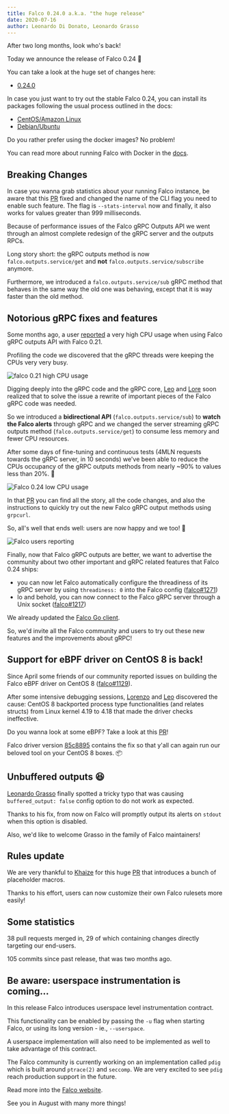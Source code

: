 ```yaml
---
title: Falco 0.24.0 a.k.a. "the huge release"
date: 2020-07-16
author: Leonardo Di Donato, Leonardo Grasso
---
```


After two long months, look who's back!

Today we announce the release of Falco 0.24 🥳

You can take a look at the huge set of changes here:

- [0.24.0](https://github.com/falcosecurity/falco/releases/tag/0.24.0)

In case you just want to try out the stable Falco 0.24, you can install its packages following the usual process outlined in the docs:

- [CentOS/Amazon Linux](https://falco.org/docs/installation/#centos-rhel)
- [Debian/Ubuntu](https://falco.org/docs/installation/#debian)

Do you rather prefer using the docker images? No problem!

You can read more about running Falco with Docker in the [docs](https://falco.org/docs/running/#docker).

## Breaking Changes

In case you wanna grab statistics about your running Falco instance, be aware that this [PR](https://github.com/falcosecurity/falco/pull/1308) fixed and changed the name of the CLI flag you need to enable such feature. The flag is `--stats-interval` now and finally, it also works for values greater than 999 milliseconds.

Because of performance issues of the Falco gRPC Outputs API we went through an almost complete redesign of the gRPC server and the outputs RPCs.

Long story short: the gRPC outputs method is now `falco.outputs.service/get` and **not** `falco.outputs.service/subscribe` anymore.

Furthermore, we introduced a `falco.outputs.service/sub` gRPC method that behaves in the same way the old one was behaving, except that it is way faster than the old method.

## Notorious gRPC fixes and features

Some months ago, a user [reported](https://github.com/falcosecurity/falco/issues/1126) a very high CPU usage when using Falco gRPC outputs API with Falco 0.21.

Profiling the code we discovered that the gRPC threads were keeping the CPUs very very busy.

![falco 0.21 high CPU usage](/img/grpc-outputs-before.png)

Digging deeply into the gRPC code and the gRPC core, [Leo](https://github.com/leodido) and [Lore](https://github.com/fntlnz) soon realized that to solve the issue a rewrite of important pieces of the Falco gRPC code was needed.

So we introduced a **bidirectional API** (`falco.outputs.service/sub`) to **watch the Falco alerts** through gRPC and we changed the server streaming gRPC outputs method (`falco.outputs.service/get`) to consume less memory and fewer CPU resources.

After some days of fine-tuning and continuous tests (4MLN requests towards the gRPC server, in 10 seconds) we've been able to reduce the CPUs occupancy of the gRPC outputs methods from nearly ~90% to values less than 20%. 🚀

![Falco 0.24 low CPU usage](/img/grpc-outputs-after.png)

In that [PR](https://github.com/falcosecurity/falco/pull/1241) you can find all the story, all the code changes, and also the instructions to quickly try out the new Falco gRPC output methods using `grpcurl`.

So, all's well that ends well: users are now happy and we too! 🤗

![Falco users reporting ](/img/cpu-usage-with-grpc-back-to-normal.png)

Finally, now that Falco gRPC outputs are better, we want to advertise the community about two other important and gRPC related features that Falco 0.24 ships:

- you can now let Falco automatically configure the threadiness of its gRPC server by using `threadiness: 0` into the Falco config ([falco#1271](https://github.com/falcosecurity/falco/pull/1271))
- lo and behold, you can now connect to the Falco gRPC server through a Unix socket ([falco#1217](https://github.com/falcosecurity/falco/pull/1217))

We already updated the [Falco Go client](https://github.com/falcosecurity/go-client).

So, we'd invite all the Falco community and users to try out these new features and the improvements about gRPC!

## Support for eBPF driver on CentOS 8 is back!

Since April some friends of our community reported issues on building the Falco eBPF driver on CentOS 8 ([falco#1129](https://github.com/falcosecurity/falco/issues/1129)).

After some intensive debugging sessions, [Lorenzo](https://github.com/fntlnz) and [Leo](https://github.com/leodido) discovered the cause: CentOS 8 backported process type functionalities (and relates structs) from Linux kernel 4.19 to 4.18 that made the driver checks ineffective.

Do you wanna look at some eBPF? Take a look at this [PR](https://github.com/draios/sysdig/pull/1650/files)!

Falco driver version [85c8895](https://github.com/falcosecurity/falco/pull/1305) contains the fix so that y'all can again run our beloved tool on your CentOS 8 boxes. 📦

## Unbuffered outputs 😆

[Leonardo Grasso](https://github.com/leogr) finally spotted a tricky typo that was causing `buffered_output: false` config option to do not work as expected.

Thanks to his fix, from now on Falco will promptly output its alerts on `stdout` when this option is disabled.

Also, we'd like to welcome Grasso in the family of Falco maintainers!

## Rules update

We are very thankful to [Khaize](https://github.com/Kaizhe) for this huge [PR](https://github.com/falcosecurity/falco/pull/1294) that introduces a bunch of placeholder macros.

Thanks to his effort, users can now customize their own Falco rulesets more easily!

## Some statistics

38 pull requests merged in, 29 of which containing changes directly targeting our end-users.

105 commits since past release, that was two months ago.

## Be aware: userspace instrumentation is coming...

In this release Falco introduces userspace level instrumentation contract.

This functionality can be enabled by passing the `-u` flag when starting Falco, or using its long version - ie., `--userspace`.

A userspace implementation will also need to be implemented as well to take advantage of this contract.

The Falco community is currently working on an implementation called `pdig` which is built around `ptrace(2)` and `seccomp`. We are very excited to see `pdig` reach production support in the future.

Read more into the [Falco website](https://falco.org/docs/event-sources/drivers/#userspace-instrumentation).

See you in August with many more things!
